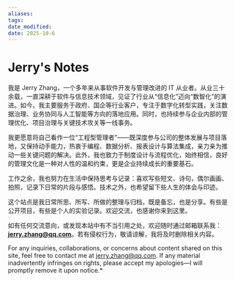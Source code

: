```yaml
---
aliases: 
tags: 
date_modified: 
date: 2025-10-6
---
```


# Jerry's Notes

我是 Jerry Zhang，一个多年来从事软件开发与管理改进的 IT 从业者。从业三十余载，一直深耕于软件与信息技术领域，见证了行业从“信息化”迈向“数智化”的演进。如今，我主要服务于政府、国企等行业客户，专注于数字化转型实践，关注数据治理、业务协同与人工智能等方向的落地应用。同时，也持续参与企业内部的管理优化、项目治理与关键技术攻关等一线事务。

我更愿意将自己看作一位“工程型管理者”——既深度参与公司的整体发展与项目落地，又保持动手能力，热衷于编程、数据分析、报表设计与算法集成，亲力亲为推动一些关键问题的解决。此外，我也致力于制度设计与流程优化，始终相信，良好的管理文化是一种对人性的温和约束，更是企业持续成长的重要基石。

工作之余，我也努力在生活中保持思考与记录：喜欢写些短文、诗句，偶尔画画、拍照，记录下日常的片段与感悟。技术之外，也希望留下些人生的体会与印迹。

这个站点是我日常所思、所写、所做的整理与归档，既是备忘，也是分享。有些是公开项目，有些是个人的实验记录。欢迎交流，也感谢你来到这里。

如有任何交流意向，或发现本站中有不当引用之处，欢迎随时通过邮箱联系我：**jerry.zhang@qq.com**。若有侵权行为，敬请谅解，我将及时删除相关内容。

For any inquiries, collaborations, or concerns about content shared on this site, feel free to contact me at jerry.zhang@qq.com. If any material inadvertently infringes on rights, please accept my apologies—I will promptly remove it upon notice.*

